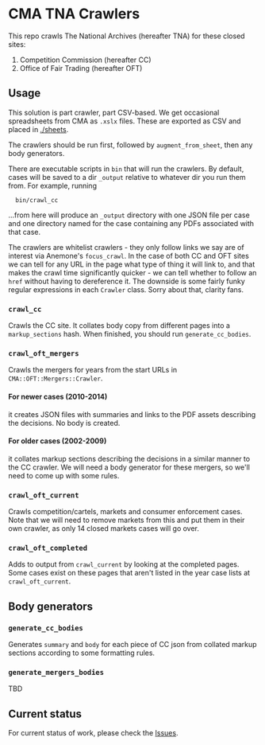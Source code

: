 # CMA TNA Crawlers

This repo crawls The National Archives (hereafter TNA) for these closed sites:

1. Competition Commission (hereafter CC)
2. Office of Fair Trading (hereafter OFT)

## Usage

This solution is part crawler, part CSV-based. We get occasional spreadsheets
from CMA as `.xslx` files. These are exported as CSV and placed in
[./sheets](sheets).

The crawlers should be run first, followed by `augment_from_sheet`, then any
body generators.

There are executable scripts in `bin` that will run the crawlers. By default,
cases will be saved to a dir `_output` relative to whatever dir you run them
from. For example, running

```
  bin/crawl_cc
```

...from here will produce an `_output` directory with one JSON file per case and
one directory named for the case containing any PDFs associated with that case.

The crawlers are whitelist crawlers - they only follow links we say are of
interest via Anemone's `focus_crawl`. In the case of both CC and OFT sites we
can tell for any URL in the page what type of thing it will link to, and
that makes the crawl time significantly quicker - we can tell whether to follow
an `href` without having to dereference it. The downside is some fairly funky
regular expressions in each `Crawler` class. Sorry about that, clarity fans.

### `crawl_cc`

Crawls the CC site. It collates body copy from different pages into a
`markup_sections` hash. When finished, you should run `generate_cc_bodies`.

### `crawl_oft_mergers`

Crawls the mergers for years from the start URLs in `CMA::OFT::Mergers::Crawler`.

#### For newer cases (2010-2014)

it creates JSON files with summaries and links to the PDF assets describing
the decisions. No body is created.

#### For older cases (2002-2009)

it collates markup sections describing the decisions in a similar manner to the
CC crawler. We will need a body generator for these mergers, so we'll need to
come up with some rules.

### `crawl_oft_current`

Crawls competition/cartels, markets and consumer enforcement cases. Note that
we will need to remove markets from this and put them in their own crawler, as
only 14 closed markets cases will go over.

### `crawl_oft_completed`

Adds to output from `crawl_current` by looking at the completed pages. Some
cases exist on these pages that aren't listed in the year case lists at
`crawl_oft_current`.

## Body generators

### `generate_cc_bodies`

Generates `summary` and `body` for each piece of CC json from collated
markup sections according to some formatting rules.

### `generate_mergers_bodies`

TBD

## Current status

For current status of work, please check the
[Issues](https://github.com/rgarner/cma-tna-crawlers/issues).
